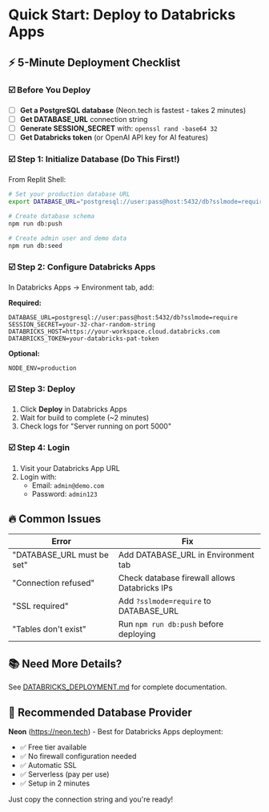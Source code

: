 # Quick Start: Deploy to Databricks Apps

## ⚡ 5-Minute Deployment Checklist

### ☑️ Before You Deploy

- [ ] **Get a PostgreSQL database** (Neon.tech is fastest - takes 2 minutes)
- [ ] **Get DATABASE_URL** connection string
- [ ] **Generate SESSION_SECRET** with: `openssl rand -base64 32`
- [ ] **Get Databricks token** (or OpenAI API key for AI features)

### ☑️ Step 1: Initialize Database (Do This First!)

From Replit Shell:
```bash
# Set your production database URL
export DATABASE_URL="postgresql://user:pass@host:5432/db?sslmode=require"

# Create database schema
npm run db:push

# Create admin user and demo data
npm run db:seed
```

### ☑️ Step 2: Configure Databricks Apps

In Databricks Apps → Environment tab, add:

**Required:**
```
DATABASE_URL=postgresql://user:pass@host:5432/db?sslmode=require
SESSION_SECRET=your-32-char-random-string
DATABRICKS_HOST=https://your-workspace.cloud.databricks.com
DATABRICKS_TOKEN=your-databricks-pat-token
```

**Optional:**
```
NODE_ENV=production
```

### ☑️ Step 3: Deploy

1. Click **Deploy** in Databricks Apps
2. Wait for build to complete (~2 minutes)
3. Check logs for "Server running on port 5000"

### ☑️ Step 4: Login

1. Visit your Databricks App URL
2. Login with:
   - Email: `admin@demo.com`
   - Password: `admin123`

## 🔥 Common Issues

| Error | Fix |
|-------|-----|
| "DATABASE_URL must be set" | Add DATABASE_URL in Environment tab |
| "Connection refused" | Check database firewall allows Databricks IPs |
| "SSL required" | Add `?sslmode=require` to DATABASE_URL |
| "Tables don't exist" | Run `npm run db:push` before deploying |

## 📚 Need More Details?

See [DATABRICKS_DEPLOYMENT.md](./DATABRICKS_DEPLOYMENT.md) for complete documentation.

## 🚀 Recommended Database Provider

**Neon** (https://neon.tech) - Best for Databricks Apps deployment:
- ✅ Free tier available
- ✅ No firewall configuration needed
- ✅ Automatic SSL
- ✅ Serverless (pay per use)
- ✅ Setup in 2 minutes

Just copy the connection string and you're ready!
